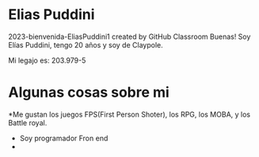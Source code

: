 # Elias Puddini
2023-bienvenida-EliasPuddini1 created by GitHub Classroom
Buenas! Soy Elías Puddini, tengo 20 años y soy de Claypole.

Mi legajo es: 203.979-5

# Algunas cosas sobre mi

*Me gustan los juegos FPS(First Person Shoter), los RPG, los MOBA, y los Battle royal.
* Soy programador Fron end
* 
